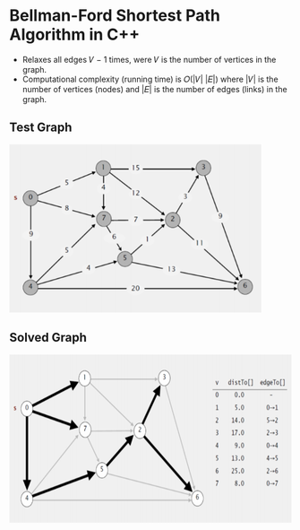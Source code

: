 <h1>Bellman-Ford Shortest Path Algorithm in C++</h1>
<ul>
<li>Relaxes all edges 𝑉 − 1 times, were 𝑉 is the number of vertices in the graph.</li>
<li>Computational complexity (running time) is 𝑂(|𝑉| |𝐸|)
where |𝑉| is the number of vertices (nodes) and |𝐸| is the
number of edges (links) in the graph.</li>
</ul>
<h2>Test Graph</h2>
<img src="https://github.com/levipomeroy/Bellman-Ford_Shortest-Path_Algorithm/blob/master/Images/TestGraph.PNG?raw=true" height=300 width=450/>
</b>
<h2>Solved Graph</h2>
<img src="https://github.com/levipomeroy/Bellman-Ford_Shortest-Path_Algorithm/blob/master/Images/Solved.PNG?raw=true" height=300 width=550/>

